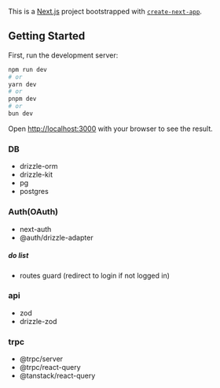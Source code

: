 This is a [Next.js](https://nextjs.org) project bootstrapped with [`create-next-app`](https://nextjs.org/docs/app/api-reference/cli/create-next-app).

## Getting Started

First, run the development server:

```bash
npm run dev
# or
yarn dev
# or
pnpm dev
# or
bun dev
```

Open [http://localhost:3000](http://localhost:3000) with your browser to see the result.

### DB

- drizzle-orm
- drizzle-kit
- pg
- postgres

### Auth(OAuth)

- next-auth
- @auth/drizzle-adapter

##### do list
- routes guard (redirect to login if not logged in)

### api
- zod
- drizzle-zod

### trpc
- @trpc/server
- @trpc/react-query
- @tanstack/react-query